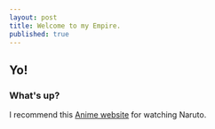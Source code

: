 ```yaml
---
layout: post
title: Welcome to my Empire.
published: true
---
```

## Yo!
### What's up?

I recommend this [Anime website](zoro.to) for watching Naruto.
